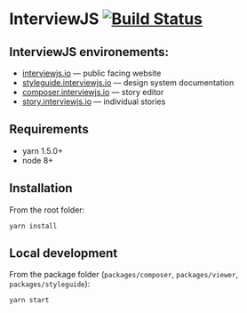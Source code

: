 # InterviewJS [![Build Status](https://travis-ci.org/AJInteractive/InterviewJS.svg?branch=master)](https://travis-ci.org/AJInteractive/InterviewJS)

## InterviewJS environements:

* [interviewjs.io](interviewjs.io) — public facing website
* [styleguide.interviewjs.io](styleguide.interviewjs.io) — design system documentation
* [composer.interviewjs.io](composer.interviewjs.io) — story editor
* [story.interviewjs.io](story.interviewjs.io) — individual stories

## Requirements

* yarn 1.5.0+
* node 8+

## Installation

From the root folder:

```
yarn install
```

## Local development

From the package folder (`packages/composer`, `packages/viewer`, `packages/styleguide`):

```
yarn start
```
